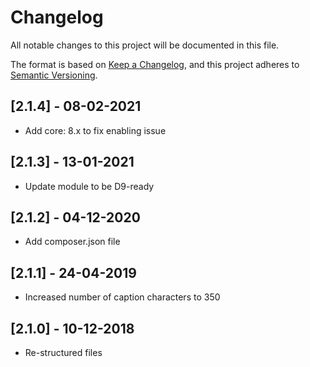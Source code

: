 # Changelog
All notable changes to this project will be documented in this file.

The format is based on [Keep a Changelog](https://keepachangelog.com/en/1.0.0/),
and this project adheres to [Semantic Versioning](https://semver.org/spec/v2.0.0.html).

## [2.1.4] - 08-02-2021
- Add core: 8.x to fix enabling issue

## [2.1.3] - 13-01-2021
- Update module to be D9-ready

## [2.1.2] - 04-12-2020
- Add composer.json file

## [2.1.1] - 24-04-2019
- Increased number of caption characters to 350 

## [2.1.0] - 10-12-2018
- Re-structured files
